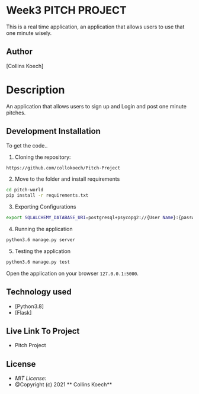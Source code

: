 # Week3 PITCH PROJECT

This is a real time application, an application that allows users to use that one minute wisely.

## Author

[Collins Koech]

# Description

An application that allows users to sign up and Login and post one minute pitches.

## Development Installation

To get the code..

1. Cloning the repository:

```bash
https://github.com/collokoech/Pitch-Project
```

2. Move to the folder and install requirements

```bash
cd pitch-world
pip install -r requirements.txt
```

3. Exporting Configurations

```bash
export SQLALCHEMY_DATABASE_URI=postgresql+psycopg2://{User Name}:{password}@localhost/{database name}
```

4. Running the application

```bash
python3.6 manage.py server
```

5. Testing the application

```bash
python3.6 manage.py test
```

Open the application on your browser `127.0.0.1:5000`.

## Technology used

- [Python3.8]
- [Flask]

## Live Link To Project

- Pitch Project

## License

- _MIT License:_
- @Copyright (c) 2021 ** Collins Koech**
